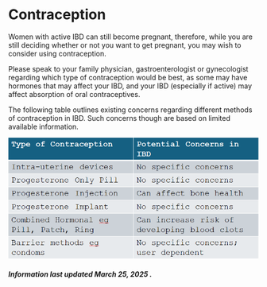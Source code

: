 <h1>Contraception</h1>

Women with active IBD can still become pregnant, therefore, while you are still deciding whether or not you want to get pregnant, you may wish to consider using contraception. 

Please speak to your family physician, gastroenterologist or gynecologist regarding which type of contraception would be best, as some may have hormones that may affect your IBD, and your IBD (especially if active) may affect absorption of oral contraceptives.

The following table outlines existing concerns regarding different methods of contraception in IBD. Such concerns though are based on limited available information.

![enter image description here](https://github.com/katieoconn/pregnancy-ibd/blob/master/images/Contraception.PNG?raw=true)

<h5>Information last updated March 25, 2025 .</h5>

